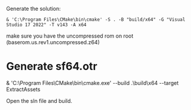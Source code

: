 Generate the solution:
```
& 'C:\Program Files\CMake\bin\cmake' -S . -B "build/x64" -G "Visual Studio 17 2022" -T v143 -A x64
```

make sure you have the uncompressed rom on root (baserom.us.rev1.uncompressed.z64)

# Generate sf64.otr
& 'C:\Program Files\CMake\bin\cmake.exe' --build .\build\x64 --target ExtractAssets

Open the sln file and build.